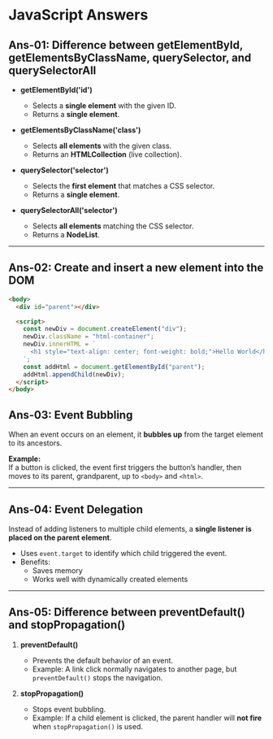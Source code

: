 
# JavaScript Answers

## Ans-01: Difference between getElementById, getElementsByClassName, querySelector, and querySelectorAll

- **getElementById('id')**
  - Selects a **single element** with the given ID.
  - Returns a **single element**.

- **getElementsByClassName('class')**
  - Selects **all elements** with the given class.
  - Returns an **HTMLCollection** (live collection).

- **querySelector('selector')**
  - Selects the **first element** that matches a CSS selector.
  - Returns a **single element**.

- **querySelectorAll('selector')**
  - Selects **all elements** matching the CSS selector.
  - Returns a **NodeList**.

---

## Ans-02: Create and insert a new element into the DOM

```html
<body>
  <div id="parent"></div>

  <script>
    const newDiv = document.createElement("div");
    newDiv.className = "html-container";
    newDiv.innerHTML = `
      <h1 style="text-align: center; font-weight: bold;">Hello World</h1>
    `;
    const addHtml = document.getElementById("parent");
    addHtml.appendChild(newDiv);
  </script>
</body>

```


## Ans-03: Event Bubbling
When an event occurs on an element, it **bubbles up** from the target element to its ancestors.  

**Example:**  
If a button is clicked, the event first triggers the button’s handler, then moves to its parent, grandparent, up to `<body>` and `<html>`.

---

## Ans-04: Event Delegation
Instead of adding listeners to multiple child elements, a **single listener is placed on the parent element**.  
- Uses `event.target` to identify which child triggered the event.  
- Benefits:
  - Saves memory
  - Works well with dynamically created elements  

---

## Ans-05: Difference between preventDefault() and stopPropagation()

1. **preventDefault()**
   - Prevents the default behavior of an event.  
   - Example: A link click normally navigates to another page, but `preventDefault()` stops the navigation.

2. **stopPropagation()**
   - Stops event bubbling.  
   - Example: If a child element is clicked, the parent handler will **not fire** when `stopPropagation()` is used.
